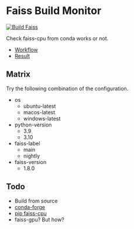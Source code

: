 # Faiss Build Monitor
[![Build Faiss](https://github.com/matsui528/faiss_build_monitor/actions/workflows/build_faiss.yml/badge.svg)](https://github.com/matsui528/faiss_build_monitor/actions/workflows/build_faiss.yml)

Check faiss-cpu from conda works or not.

- [Workflow](.github/workflows/build_faiss.yml)
- [Result](https://github.com/matsui528/faiss_build_monitor/actions/workflows/build_faiss.yml)

## Matrix
Try the following combination of the configuration. 
- os
  - ubuntu-latest
  - macos-latest
  - windows-latest
- python-version
  - 3.9
  - 3.10
- faiss-label
  - main
  - nightly
- faiss-version
  - 1.8.0


## Todo
- Build from source
- [conda-forge](https://anaconda.org/conda-forge/faiss)
- [pip faiss-cpu](https://github.com/kyamagu/faiss-wheels/)
- faiss-gpu? But how?
